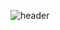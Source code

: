 ![header](https://capsule-render.vercel.app/api?type=transparent&color=FFC107&height=100&section=header&text=KTHYEONG'S&fontColor=FFC107&fontSize=70&desc=GitHub&descAlignY=90&descAlign=66)

<!--
**KTHYEONG/KTHYEONG** is a ✨ _special_ ✨ repository because its `README.md` (this file) appears on your GitHub profile.

Here are some ideas to get you started:

- 🔭 I’m currently working on ...
- 🌱 I’m currently learning ...
- 👯 I’m looking to collaborate on ...
- 🤔 I’m looking for help with ...
- 💬 Ask me about ...
- 📫 How to reach me: ...
- 😄 Pronouns: ...
- ⚡ Fun fact: ...
-->
